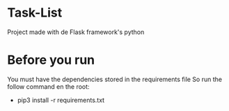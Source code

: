 # Task-List

Project made with de Flask framework's python

# Before you run
You must have the dependencies stored in the requirements file
So run the follow command en the root:
- pip3 install -r requirements.txt
